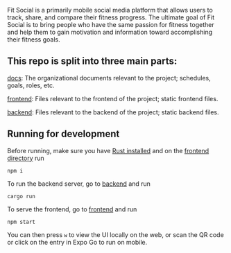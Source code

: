 Fit Social is a primarily mobile social media platform that allows users to track, share, and compare their fitness progress. The ultimate goal of Fit Social is to bring people who have the same passion for fitness together and help them to gain motivation and information toward accomplishing their fitness goals.

## This repo is split into three main parts:

[docs](./docs): The organizational documents relevant to the project; schedules, goals, roles, etc.

[frontend](./frontend): Files relevant to the frontend of the project; static frontend files.

[backend](./backend): Files relevant to the backend of the project; static backend files.

## Running for development

Before running, make sure you have [Rust installed](https://www.rust-lang.org/tools/install) and on the [frontend directory](./frontend) run

```shell
npm i
```

To run the backend server, go to [backend](./backend) and run

```shell
cargo run
```

To serve the frontend, go to [frontend](./frontend) and run

```shell
npm start
```

You can then press `w` to view the UI locally on the web, or scan the QR code or click on the entry in Expo Go to run on mobile.
